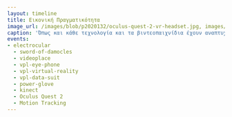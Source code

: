 ```yaml
---
layout: timeline
title: Εικονική Πραγματικότητα
image_url: /images/blob/p2020132/oculus-quest-2-vr-headset.jpg, images/blob/p2020132/oculus-quest-2-controller.jpg
caption: 'Όπως και κάθε τεχνολογία και τα βιντεοπαιχνίδια έχουν αναπτυχθεί τόσο όσον αφορά τα γραφικά όσο και τον τρόπο με τον οποίο μπορεί κανείς να τα χειριστεί. Συγκεκριμένα, η εφαρμογή της επαυξημένης πραγματικότητας στον τομέα των βιντεοπαιχνιδιών έφερε επανάσταση στον τομέα αυτόν και οι νέες γενιές μπορούν να διασκεδάσουν παίζοντας παιχνίδια ενώ ταυτόχρονα χρησιμοποιούν σχεδόν όλες τους τις αισθήσεις για να το πετύχουν.'
events:
- electrocular 
  - sword-of-damocles 
  - videoplace
  - vpl-eye-phone
  - vpl-virtual-reality
  - vpl-data-suit
  - power-glove
  - kinect
  - Oculus Quest 2
  - Motion Tracking
---
```

